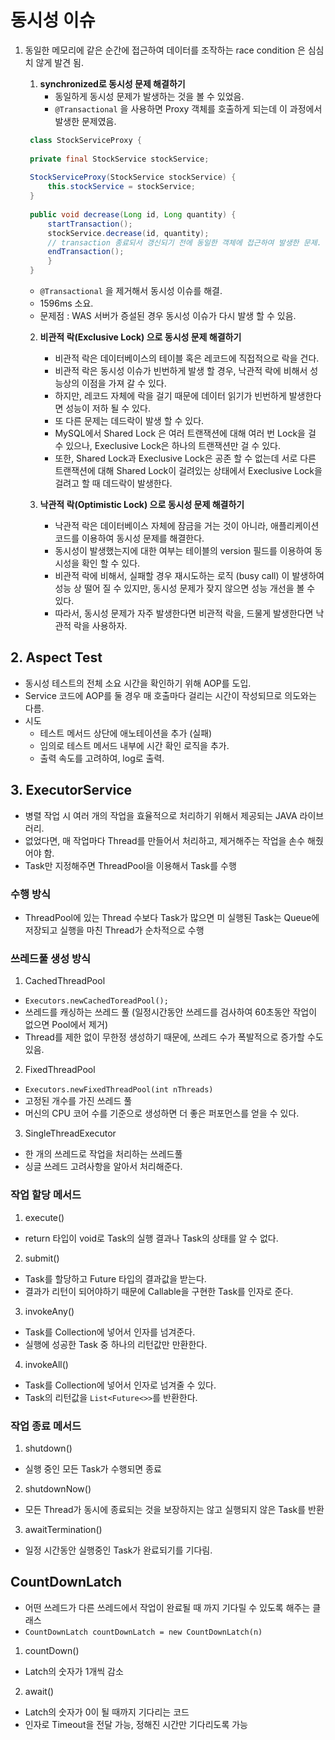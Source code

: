 # 동시성 이슈

1. 동일한 메모리에 같은 순간에 접근하여 데이터를 조작하는 race condition 은 심심치 않게 발견 됨.

    1. **synchronized로 동시성 문제 해결하기**
        - 동일하게 동시성 문제가 발생하는 것을 볼 수 있었음.
        - `@Transactional` 을 사용하면 Proxy 객체를 호출하게 되는데 이 과정에서 발생한 문제였음.
        
   ```java
    class StockServiceProxy {
    
    private final StockService stockService;
    
    StockServiceProxy(StockService stockService) {
        this.stockService = stockService;
    }
    
    public void decrease(Long id, Long quantity) {
        startTransaction();
        stockService.decrease(id, quantity);
        // transaction 종료되서 갱신되기 전에 동일한 객체에 접근하여 발생한 문제.
        endTransaction();
        }
    }
    ```
   - `@Transactional` 을 제거해서 동시성 이슈를 해결.
   - 1596ms 소요.
   - 문제점 : WAS 서버가 증설된 경우 동시성 이슈가 다시 발생 할 수 있음.

   2. **비관적 락(Exclusive Lock) 으로 동시성 문제 해결하기**
        - 비관적 락은 데이터베이스의 테이블 혹은 레코드에 직접적으로 락을 건다.
        - 비관적 락은 동시성 이슈가 빈번하게 발생 할 경우, 낙관적 락에 비해서 성능상의 이점을 가져 갈 수 있다.
        - 하지만, 레코드 자체에 락을 걸기 때문에 데이터 읽기가 빈번하게 발생한다면 성능이 저하 될 수 있다.
        - 또 다른 문제는 데드락이 발생 할 수 있다.
        - MySQL에서 Shared Lock 은 여러 트랜잭션에 대해 여러 번 Lock을 걸 수 있으나, Execlusive Lock은 하나의 트랜잭션만 걸 수 있다.
        - 또한, Shared Lock과 Execlusive Lock은 공존 할 수 없는데 서로 다른 트랜잭션에 대해 Shared Lock이 걸려있는 상태에서 Execlusive Lock을 걸려고 할 때 데드락이 발생한다.

    3. **낙관적 락(Optimistic Lock) 으로 동시성 문제 해결하기**
        - 낙관적 락은 데이터베이스 자체에 잠금을 거는 것이 아니라, 애플리케이션 코드를 이용하여 동시성 문제를 해결한다.
        - 동시성이 발생했는지에 대한 여부는 테이블의 version 필드를 이용하여 동시성을 확인 할 수 있다.
        - 비관적 락에 비해서, 실패할 경우 재시도하는 로직 (busy call) 이 발생하여 성능 상 떨어 질 수 있지만, 동시성 문제가 잦지 않으면 성능 개선을 볼 수 있다.
        - 따라서, 동시성 문제가 자주 발생한다면 비관적 락을, 드물게 발생한다면 낙관적 락을 사용하자.

## 2. Aspect Test
  - 동시성 테스트의 전체 소요 시간을 확인하기 위해 AOP를 도입.
  - Service 코드에 AOP를 둘 경우 매 호출마다 걸리는 시간이 작성되므로 의도와는 다름.
  - 시도
    - 테스트 메서드 상단에 애노테이션을 추가 (실패)
    - 임의로 테스트 메서드 내부에 시간 확인 로직을 추가.
    - 출력 속도를 고려하여, log로 출력.

## 3. ExecutorService
  - 병렬 작업 시 여러 개의 작업을 효율적으로 처리하기 위해서 제공되는 JAVA 라이브러리.
  - 없었다면, 매 작업마다 Thread를 만들어서 처리하고, 제거해주는 작업을 손수 해줬어야 함.
  - Task만 지정해주면 ThreadPool을 이용해서 Task를 수행

### 수행 방식
- ThreadPool에 있는 Thread 수보다 Task가 많으면 미 실행된 Task는 Queue에 저장되고 실행을 마친 Thread가 순차적으로 수행

### 쓰레드풀 생성 방식
1. CachedThreadPool
  - `Executors.newCachedToreadPool();`
  - 쓰레드를 캐싱하는 쓰레드 풀 (일정시간동안 쓰레드를 검사하여 60초동안 작업이 없으면 Pool에서 제거)
  - Thread를 제한 없이 무한정 생성하기 때문에, 쓰레드 수가 폭발적으로 증가할 수도 있음.
2. FixedThreadPool
  - `Executors.newFixedThreadPool(int nThreads)`
  - 고정된 개수를 가진 쓰레드 풀
  - 머신의 CPU 코어 수를 기준으로 생성하면 더 좋은 퍼포먼스를 얻을 수 있다.
3. SingleThreadExecutor
  - 한 개의 쓰레드로 작업을 처리하는 쓰레드풀
  - 싱글 쓰레드 고려사항을 알아서 처리해준다.

### 작업 할당 메서드
1. execute()
  - return 타입이 void로 Task의 실행 결과나 Task의 상태를 알 수 없다.
2. submit()
  - Task를 할당하고 Future 타입의 결과값을 받는다.
  - 결과가 리턴이 되어야하기 때문에 Callable을 구현한 Task를 인자로 준다.
3. invokeAny()
  - Task를 Collection에 넣어서 인자를 넘겨준다.
  - 실행에 성공한 Task 중 하나의 리턴값만 만환한다.
4. invokeAll()
  - Task를 Collection에 넣어서 인자로 넘겨줄 수 있다.
  - Task의 리턴값을 `List<Future<>>`를 반환한다.

### 작업 종료 메서드
1. shutdown()
  - 실행 중인 모든 Task가 수행되면 종료
2. shutdownNow()
  - 모든 Thread가 동시에 종료되는 것을 보장하지는 않고 실행되지 않은 Task를 반환
3. awaitTermination()
  - 일정 시간동안 실행중인 Task가 완료되기를 기다림.

## CountDownLatch
- 어떤 쓰레드가 다른 쓰레드에서 작업이 완료될 때 까지 기다릴 수 있도록 해주는 클래스
- `CountDownLatch countDownLatch = new CountDownLatch(n)`

1. countDown()
  - Latch의 숫자가 1개씩 감소
2. await()
  - Latch의 숫자가 0이 될 때까지 기다리는 코드
  - 인자로 Timeout을 전달 가능, 정해진 시간만 기다리도록 가능